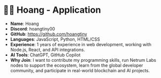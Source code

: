 # 🧑‍💻 Hoang - Application

- **Name**: Hoang
- **Discord**: hoangtiny00
- **GitHub**: https://github.com/hoangtiny
- **Languages**: JavaScript, Python, HTML/CSS
- **Experience**: 1 years of experience in web development, working with Node.js, React, and API integrations.
- **AI Tools**: ChatGPT, GitHub Copilot
- **Why Join**: I want to contribute my programming skills, run Netrum Labs nodes to support the ecosystem, learn from the global developer community, and participate in real-world blockchain and AI projects.
